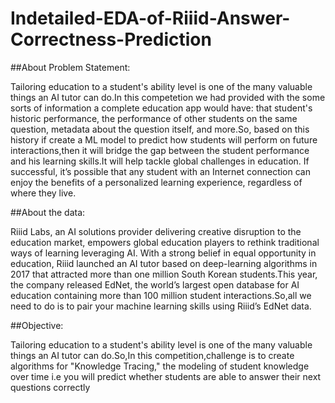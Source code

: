 # Indetailed-EDA-of-Riiid-Answer-Correctness-Prediction

##About Problem Statement:

Tailoring education to a student's ability level is one of the many valuable things an AI tutor can do.In this competetion we had provided with the some sorts of information a complete education app would have: that student's historic performance, the performance of other students on the same question, metadata about the question itself, and more.So, based on this history if create a ML model to predict how students will perform on future interactions,then it will bridge the gap between the student performance and his learning skills.It will help tackle global challenges in education. If successful, it’s possible that any student with an Internet connection can enjoy the benefits of a personalized learning experience, regardless of where they live.

##About the data:

Riiid Labs, an AI solutions provider delivering creative disruption to the education market, empowers global education players to rethink traditional ways of learning leveraging AI. With a strong belief in equal opportunity in education, Riiid launched an AI tutor based on deep-learning algorithms in 2017 that attracted more than one million South Korean students.This year, the company released EdNet, the world’s largest open database for AI education containing more than 100 million student interactions.So,all we need to do is to pair your machine learning skills using Riiid’s EdNet data.

##Objective:

Tailoring education to a student's ability level is one of the many valuable things an AI tutor can do.So,In this competition,challenge is to create algorithms for "Knowledge Tracing," the modeling of student knowledge over time i.e you will predict whether students are able to answer their next questions correctly
